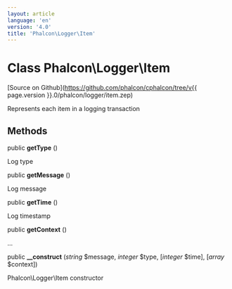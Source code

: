 ```yaml
---
layout: article
language: 'en'
version: '4.0'
title: 'Phalcon\Logger\Item'
---
```

# Class **Phalcon\Logger\Item**

[Source on Github](https://github.com/phalcon/cphalcon/tree/v{{ page.version }}.0/phalcon/logger/item.zep)

Represents each item in a logging transaction


## Methods
public  **getType** ()

Log type



public  **getMessage** ()

Log message



public  **getTime** ()

Log timestamp



public  **getContext** ()

...


public  **__construct** (*string* $message, *integer* $type, [*integer* $time], [*array* $context])

Phalcon\Logger\Item constructor



